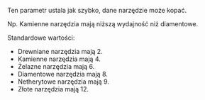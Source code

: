 Ten parametr ustala jak szybko, dane narzędzie może kopać.

Np. Kamienne narzędzia mają niższą wydajność niż diamentowe.

Standardowe wartości:
* Drewniane narzędzia mają 2.
* Kamienne narzędzia mają 4.
* Żelazne narzędzia mają 6.
* Diamentowe narzędzia mają 8.
* Netherytowe narzędzia mają 9.
* Złote narzędzia mają 12.